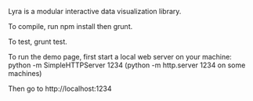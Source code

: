 Lyra is a modular interactive data visualization library.

To compile, run npm install then grunt.

To test, grunt test.

To run the demo page, first start a local web server on your machine:
python -m SimpleHTTPServer 1234
(python -m http.server 1234 on some machines)

Then go to http://localhost:1234
